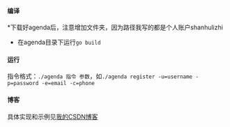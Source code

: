 #### 编译
*下载好agenda后，注意增加文件夹，因为路径我写的都是个人账户shanhulizhi
* 在agenda目录下运行```go build```
#### 运行
指令格式：```./agenda 指令 参数```，如```./agenda register -u=username -p=password -e=email -c=phone```
#### 博客
具体实现和示例见[我的CSDN博客](https://blog.csdn.net/xuan_ting/article/details/102544504)
